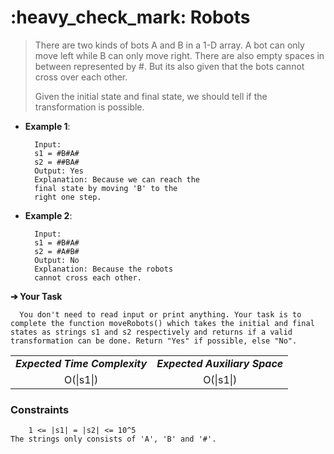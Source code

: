 <h1>:heavy_check_mark: Robots</h1>
<blockquote>There are two kinds of bots A and B in a 1-D array. A bot can only move left while B can only move right. There are also empty spaces in between represented by #. But its also given that the bots cannot cross over each other.

Given the initial state and final state, we should tell if the transformation is possible.</blockquote>

* **Example 1**:<br>

        Input:
        s1 = #B#A#
        s2 = ##BA#
        Output: Yes
        Explanation: Because we can reach the 
        final state by moving 'B' to the 
        right one step.

* **Example 2**:<br>

        Input:
        s1 = #B#A#
        s2 = #A#B# 
        Output: No
        Explanation: Because the robots 
        cannot cross each other.

**➔ Your Task**

      You don't need to read input or print anything. Your task is to complete the function moveRobots() which takes the initial and final states as strings s1 and s2 respectively and returns if a valid transformation can be done. Return "Yes" if possible, else "No".

<table align="center">
      <tr><td><em><b>Expected Time Complexity</td> <td><em><b>Expected Auxiliary Space</td></tr>
      <tr><td align="center">O(|s1|)</td> <td align="center">O(|s1|)</td></tr>
</table>

### **Constraints** 
        1 <= |s1| = |s2| <= 10^5
    The strings only consists of 'A', 'B' and '#'.